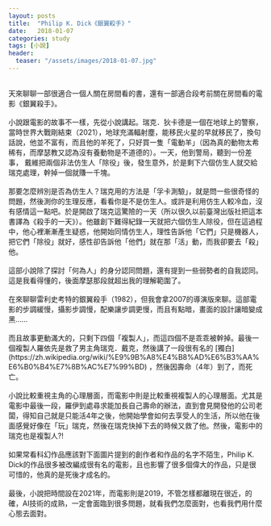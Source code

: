 ```yaml
---
layout: posts
title:  "Philip K. Dick《銀翼殺手》"
date:   2018-01-07
categories: study
tags: [小說]
header: 
  teaser: "/assets/images/2018-01-07.jpg"
---
```

<br>
天來聊聊一部很適合一個人關在房間看的書，還有一部適合段考前關在房間看的電影《銀翼殺手》。<br><br>
小說跟電影的故事不一樣，先從小說講起。瑞克．狄卡德是一個在地球上的警察，當時世界大戰剛結束（2021），地球充滿輻射塵，能移民火星的早就移民了，換句話說，他並不富有，而且他的羊死了，只好買一隻「電動羊」（因為真的動物太希稀有，而摩瑟教又認為沒有養動物是不道德的）。一天，他到警局，聽到一份差事，  戴維把兩個非法仿生人「除役」後，發生意外，於是剩下六個仿生人就交給瑞克處理，幹掉一個就賺一千塊。<br><br>
那要怎麼辨別是否為仿生人？瑞克用的方法是「孚卡測驗」，就是問一些很奇怪的問題，然後測你的生理反應，看看你是不是仿生人。或許是利用仿生人較冷血，沒有感情這一點吧。於是開啟了瑞克這驚險的一天（所以很久以前臺灣出版社把這本書譯為《殺手的一天》）。他雖創下難得紀錄一天就把六個仿生人除役，但在這過程中，他心裡漸漸產生疑惑，他開始同情仿生人，理性告訴他「它們」只是機器人，把它們「除役」就好，感性卻告訴他「他們」就在那「活」動，而我卻要去「殺」他。<br><br>
這部小說除了探討「何為人」的身分認同問題，還有提到一些弱勢者的自我認同。這是我看得懂的，後面摩瑟那段就超出我的理解範圍了。<br><br>
在來聊聊雷利史考特的銀翼殺手（1982），但我會拿2007的導演版來聊。這部電影的步調緩慢，攝影步調慢，配樂讓步調更慢，而且有點暗，畫面的設計讓暗變成黑……<br><br>
而且故事更動滿大的，只剩下四個「複製人」，而這四個不是乖乖被幹掉。最後一個複製人羅依先是救了男主角瑞克．戴克，然後講了一段很有名的 [獨白](https://zh.wikipedia.org/wiki/%E9%9B%A8%E4%B8%AD%E6%B3%AA%E6%B0%B4%E7%8B%AC%E7%99%BD) ，然後因壽命（4年）到了，而死亡。<br><br>
小說比較重視主角的心理層面，而電影中則是比較重視複製人的心理層面。尤其是電影中最後一段，羅伊到處尋求能加長自己壽命的辦法，直到會見開發他的公司老闆，得知自己就是只能活4年之後，他開始學會如何去享受人的生活，所以他在後面感覺好像在「玩」瑞克，然後在瑞克快掉下去的時候又救了他。然後，電影中的瑞克也是複製人?!<br><br>
如果常看科幻作品應該對下面圖片提到的創作者和作品的名字不陌生，Philip K. Dick的作品很多被改編成很有名的電影，且也影響了很多個偉大的作品，只是很可惜的，他真的是死後才成名的。<br><br>
最後，小說把時間設在2021年，而電影則是2019，不管怎樣都離現在很近，的確，AI技術的成熟，一定會面臨到很多問題，就看我們怎麼面對，也看我們用什麼心態去面對。<br><br>
